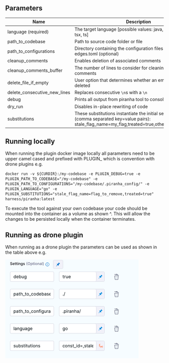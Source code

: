 ## Parameters

| Name                         | Description                                                                                                                                                    | Default |
|------------------------------|----------------------------------------------------------------------------------------------------------------------------------------------------------------|---------|
| language (required)          | The target language [possible values: java, swift, py, kt, go, tsx, ts]                                                                                        |         |
| path_to_codebase             | Path to source code folder or file                                                                                                                             | ./      |
| path_to_configurations       | Directory containing the configuration files - rules.toml and edges.toml (optional)                                                                            | ./      |
| cleanup_comments             | Enables deletion of associated comments                                                                                                                        | true    |
| cleanup_comments_buffer      | The number of lines to consider for cleaning up the comments                                                                                                   | 2       |
| delete_file_if_empty         | User option that determines whether an empty file will be deleted                                                                                              | true    |
| delete_consecutive_new_lines | Replaces consecutive `\n`s  with a `\n`                                                                                                                        | true    |
| debug                        | Prints all output from piranha tool to console                                                                                                                 | true    |
| dry_run                      | Disables in-place rewriting of code                                                                                                                            | false   |
| substitutions                | These substitutions instantiate the initial set of rules. Usage (comma separated key=value pairs): stale_flag_name=my_flag,treated=true,other_rule=other_value |         |


## Running locally
When running the plugin docker image locally all parameters need to be upper camel cased and prefixed with PLUGIN_ which is convention with drone plugins e.g. 
```shell
docker run -v ${CURDIR}:/my-codebase -e PLUGIN_DEBUG=true -e PLUGIN_PATH_TO_CODEBASE="/my-codebase" -e PLUGIN_PATH_TO_CONFIGURATIONS="/my-codebase/.piranha_config/" -e PLUGIN_LANGUAGE="go" -e PLUGIN_SUBSTITUTIONS="stale_flag_name=flag_to_remove,treated=true" harness/piranha:latest
```

To execute the tool against your own codebase your code should be mounted into the container as a volume as shown ^. This will allow the changes to be persisted locally when the container terminates.

## Running as drone plugin
When running as a drone plugin the parameters can be used as shown in the table above e.g. 

![Settings](./images/settings.png "Settings")
